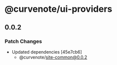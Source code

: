 # @curvenote/ui-providers

## 0.0.2

### Patch Changes

- Updated dependencies [45e7cb6]
  - @curvenote/site-common@0.0.2
